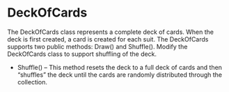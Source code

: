 ---
---
# DeckOfCards

The DeckOfCards class represents a complete deck of cards. When the deck is first created, a card is created for each suit. The DeckOfCards supports two public methods: Draw() and Shuffle(). Modify the DeckOfCards class to support shuffling of the deck.

* Shuffle() – This method resets the deck to a full deck of cards and then “shuffles” the deck until the cards are randomly distributed through the collection.
